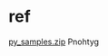 # ref

[py_samples.zip](http://dlcenter.gotop.com.tw/SampleFiles/ACG006300/download/py_samples.zip) Pnohtyg

